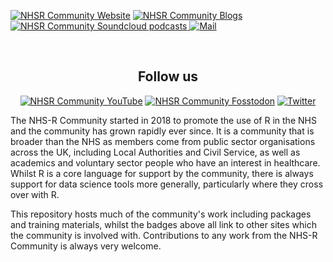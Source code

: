 <a href="https://nhsrcommunity.com/" target="_blank" rel="noopener noreferrer"> <img alt="NHSR Community Website" src=https://img.shields.io/badge/Website-NHS--R-blue></a> 
<a href="https://nhsrcommunity.com/blogs/blogs/" target="_blank" rel="noopener noreferrer"> <img alt="NHSR Community Blogs" src=https://img.shields.io/badge/Blogs-NHS--R-yellow></a>
<a href="https://soundcloud.com/nhs-r-community" target="_blank" rel="noopener noreferrer"> <img alt="NHSR Community Soundcloud podcasts" src=https://img.shields.io/badge/Podcasts-NHS--R-red> </a>
<a href="mailto:nhs.rcommunity@nhs.net" target="_blank" rel="noopener noreferrer"> <img alt="Mail" src="https://img.shields.io/badge/-nhs.rcommunity@nhs.net-c14438?style=flat-square&logo=Gmail&logoColor=white&link=mailto:nhs.rcommunity@nhs.net"/> </a> 

<br> 

<h2 align="center">Follow us</h2>
<p align="center"><a 
href="https://www.youtube.com/c/NHSRCommunity" target="_blank" rel="noopener noreferrer"> <img alt="NHSR Community YouTube" img alt="YouTube Channel Subscribers" src="https://img.shields.io/youtube/channel/subscribers/UCMwM-3tg_-Pbx8hKO78q5EA?style=social"></a> <a
href="https://fosstodon.org/@NHSrCommunity" target="_blank" rel="noopener noreferrer"> <img alt="NHSR Community Fosstodon" src=https://img.shields.io/mastodon/follow/109428963417193764?domain=https%3A%2F%2Ffosstodon.org&style=social></a> <a 
href="https://twitter.com/NHSrCommunity" target="_blank" rel="noopener noreferrer"> <img alt="Twitter" src="https://img.shields.io/twitter/follow/NHSrCommunity" /></a>
</p>  
  
The NHS-R Community started in 2018 to promote the use of R in the NHS and the community has grown rapidly ever since. It is a community that is broader than the NHS as members come from public sector organisations across the UK, including Local Authorities and Civil Service, as well as academics and voluntary sector people who have an interest in healthcare. Whilst R is a core language for support by the community, there is always support for data science tools more generally, particularly where they cross over with R. 

This repository hosts much of the community's work including packages and training materials, whilst the badges above all link to other sites which the community is involved with. Contributions to any work from the NHS-R Community is always very welcome.
  
<!--
<details>
  <summary><b> Acknowledgements </b></summary>
  
https://shields.io/category/build 
</details> 

-->
